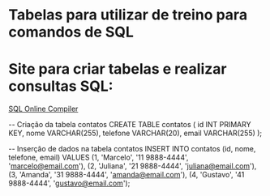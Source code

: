 # Tabelas para utilizar de treino para comandos de SQL

# Site para criar tabelas e realizar consultas SQL:

<a href="https://www.programiz.com/sql/online-compiler/">SQL Online Compiler</a><br>

-- Criação da tabela contatos
CREATE TABLE contatos (
    id INT PRIMARY KEY,
    nome VARCHAR(255),
    telefone VARCHAR(20),
    email VARCHAR(255)
);

-- Inserção de dados na tabela contatos
INSERT INTO contatos (id, nome, telefone, email) VALUES
(1, 'Marcelo', '11 9888-4444', 'marcelo@email.com'),
(2, 'Juliana', '21 9888-4444', 'juliana@email.com'),
(3, 'Amanda', '31 9888-4444', 'amanda@email.com'),
(4, 'Gustavo', '41 9888-4444', 'gustavo@email.com');